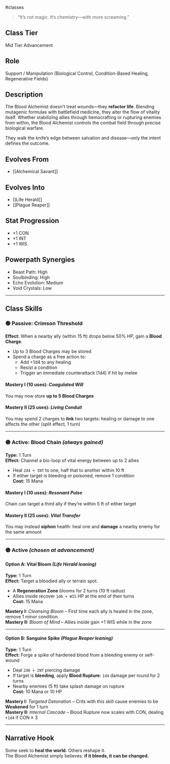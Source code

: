 #classes

> “It’s not magic. It’s chemistry—with more screaming.”

## Class Tier  
Mid Tier Advancement

## Role  
Support / Manipulation (Biological Control, Condition-Based Healing, Regenerative Fields)

## Description  
The Blood Alchemist doesn’t treat wounds—they **refactor life**. Blending mutagenic formulas with battlefield medicine, they alter the flow of vitality itself. Whether stabilizing allies through hemocrafting or rupturing enemies from within, the Blood Alchemist controls the combat field through precise biological warfare.

They walk the knife’s edge between salvation and disease—only the intent defines the outcome.

## Evolves From  
- [[Alchemical Savant]]

## Evolves Into  
- [[Life Herald]]  
- [[Plague Reaper]]

## Stat Progression  
- +1 CON  
- +1 INT  
- +1 WIS

## Powerpath Synergies  
- Beast Path: High  
- Soulbinding: High  
- Echo Evolution: Medium  
- Void Crystals: Low

---

## Class Skills

### 🟢 Passive: **Crimson Threshold**  
**Effect:** When a nearby ally (within 15 ft) drops below 50% HP, gain a **Blood Charge**.  
- Up to 3 Blood Charges may be stored  
- Spend a charge as a free action to:  
  - Add +1d4 to any healing  
  - Resist a condition  
  - Trigger an immediate counterattack (1d4) if hit by melee

#### Mastery I (10 uses): *Coagulated Will*  
You may now store **up to 5 Blood Charges**

#### Mastery II (25 uses): *Living Conduit*  
You may spend 2 charges to **link** two targets: healing or damage to one affects the other (split effect, 1 turn)

---

### 🟣 Active: **Blood Chain** *(always gained)*  
**Type:** 1 Turn  
**Effect:** Channel a bio-loop of vital energy between up to 2 allies  
- Heal `2d4 + INT` to one, half that to another within 10 ft  
- If either target is bleeding or poisoned, remove 1 condition  
**Cost:** 15 Mana

#### Mastery I (10 uses): *Resonant Pulse*  
Chain can target a third ally if they’re within 5 ft of either target

#### Mastery II (25 uses): *Vital Transfer*  
You may instead **siphon** health: heal one and **damage** a nearby enemy for the same amount

---

### 🟣 Active *(chosen at advancement)*

#### Option A: **Vital Bloom** *(Life Herald leaning)*  
**Type:** 1 Turn  
**Effect:** Target a bloodied ally or terrain spot.  
- A **Regeneration Zone** blooms for 2 turns (10 ft radius)  
- Allies inside recover `1d6 + WIS` HP at the end of their turns  
**Cost:** 15 Mana

**Mastery I:** *Cleansing Bloom* – First time each ally is healed in the zone, remove 1 minor condition  
**Mastery II:** *Bloom of Mind* – Allies inside gain +1 WIS while in the zone

---

#### Option B: **Sanguine Spike** *(Plague Reaper leaning)*  
**Type:** 1 Turn  
**Effect:** Forge a spike of hardened blood from a bleeding enemy or self-wound  
- Deal `2d6 + INT` piercing damage  
- If target is **bleeding**, apply **Blood Rupture**: `1d4` damage per round for 2 turns  
- Nearby enemies (5 ft) take splash damage on rupture  
**Cost:** 10 Mana or 10 HP

**Mastery I:** *Targeted Detonation* – Crits with this skill cause enemies to be **Weakened** for 1 turn  
**Mastery II:** *Internal Cascade* – Blood Rupture now scales with CON, dealing `+1d4` if CON ≥ 3

---

## Narrative Hook  
Some seek to **heal the world**. Others reshape it.  
The Blood Alchemist simply believes: **if it bleeds, it can be changed.**